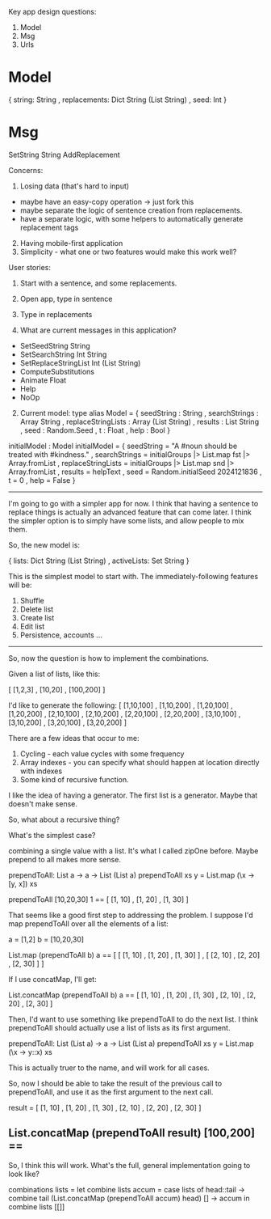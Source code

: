 Key app design questions: 
1. Model
2. Msg
3. Urls


# Model
{ string: String
, replacements: Dict String (List String)
, seed: Int
}

# Msg
SetString String
AddReplacement

Concerns: 
1. Losing data (that's hard to input)
 - maybe have an easy-copy operation -> just fork this
 - maybe separate the logic of sentence creation from replacements. 
 - have a separate logic, with some helpers to automatically generate replacement tags
2. Having mobile-first application
3. Simplicity - what one or two features would make this work well? 

User stories: 
1. Start with a sentence, and some replacements. 
2. Open app, type in sentence
3. Type in replacements


1. What are current messages in this application? 
  - SetSeedString String
  - SetSearchString Int String
  - SetReplaceStringList Int (List String)
  - ComputeSubstitutions
  - Animate Float
  - Help
  - NoOp

2. Current model: 
type alias Model =
  { seedString : String
  , searchStrings : Array String
  , replaceStringLists : Array (List String)
  , results : List String
  , seed : Random.Seed
  , t : Float
  , help : Bool
  }


initialModel : Model
initialModel =
  { seedString = "A #noun should be treated with #kindness."
  , searchStrings = initialGroups |> List.map fst |> Array.fromList
  , replaceStringLists = initialGroups |> List.map snd |> Array.fromList
  , results = helpText
  , seed = Random.initialSeed 2024121836
  , t = 0
  , help = False
  }

---
I'm going to go with a simpler app for now. I think that having a sentence to replace things is actually an advanced feature that can come later. I think the simpler option is to simply have some lists, and allow people to mix them. 

So, the new model is: 

{ lists: Dict String (List String)
, activeLists: Set String
}

This is the simplest model to start with. The immediately-following features will be: 
1. Shuffle
2. Delete list
3. Create list
4. Edit list
5. Persistence, accounts ...


---
So, now the question is how to implement the combinations. 

Given a list of lists, like this: 

[ [1,2,3]
, [10,20]
, [100,200]
]

I'd like to generate the following: 
[ [1,10,100]
, [1,10,200]
, [1,20,100]
, [1,20,200]
, [2,10,100]
, [2,10,200]
, [2,20,100]
, [2,20,200]
, [3,10,100]
, [3,10,200]
, [3,20,100]
, [3,20,200]
]

There are a few ideas that occur to me: 
1. Cycling - each value cycles with some frequency
2. Array indexes - you can specify what should happen at location directly with indexes
3. Some kind of recursive function. 

I like the idea of having a generator. 
The first list is a generator. Maybe that doesn't make sense. 

So, what about a recursive thing? 

What's the simplest case? 

combining a single value with a list. It's what I called zipOne before. Maybe prepend to all makes more sense. 

prependToAll: List a -> a -> List (List a)
prependToAll xs y = 
  List.map (\x -> [y, x]) xs

prependToAll [10,20,30] 1 == 
  [ [1, 10]
  , [1, 20]
  , [1, 30]
  ]

That seems like a good first step to addressing the problem. I suppose I'd map prependToAll over all the elements of a list: 

a = [1,2]
b = [10,20,30]

List.map (prependToAll b) a ==
  [ [ [1, 10]
    , [1, 20]
    , [1, 30]
    ]
  , [ [2, 10]
    , [2, 20]
    , [2, 30]
    ]
  ]

If I use concatMap, I'll get: 

List.concatMap (prependToAll b) a ==
  [ [1, 10]
  , [1, 20]
  , [1, 30]
  , [2, 10]
  , [2, 20]
  , [2, 30]
  ]

Then, I'd want to use something like prependToAll to do the next list. I think prependToAll should actually use a list of lists as its first argument. 

prependToAll: List (List a) -> a -> List (List a)
prependToAll xs y = 
  List.map (\x -> y::x) xs

This is actually truer to the name, and will work for all cases. 

So, now I should be able to take the result of the previous call to prependToAll, and use it as the first argument to the next call. 

result = 
  [ [1, 10]
  , [1, 20]
  , [1, 30]
  , [2, 10]
  , [2, 20]
  , [2, 30]
  ]

List.concatMap (prependToAll result) [100,200] ==
 ---

So, I think this will work. What's the full, general implementation going to look like? 

combinations lists = 
  let combine lists accum = 
        case lists of
          head::tail -> 
            combine tail (List.concatMap (prependToAll accum) head)
          [] -> 
            accum
  in 
    combine lists [[]]

  


